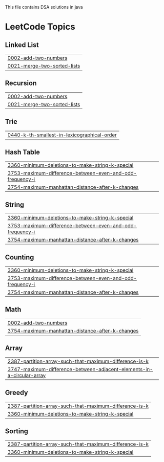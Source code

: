 This file contains DSA solutions in java 

<!---LeetCode Topics Start-->
# LeetCode Topics
## Linked List
|  |
| ------- |
| [0002-add-two-numbers](https://github.com/stutisharma31/DSASolutions/tree/master/0002-add-two-numbers) |
| [0021-merge-two-sorted-lists](https://github.com/stutisharma31/DSASolutions/tree/master/0021-merge-two-sorted-lists) |
## Recursion
|  |
| ------- |
| [0002-add-two-numbers](https://github.com/stutisharma31/DSASolutions/tree/master/0002-add-two-numbers) |
| [0021-merge-two-sorted-lists](https://github.com/stutisharma31/DSASolutions/tree/master/0021-merge-two-sorted-lists) |
## Trie
|  |
| ------- |
| [0440-k-th-smallest-in-lexicographical-order](https://github.com/stutisharma31/DSASolutions/tree/master/0440-k-th-smallest-in-lexicographical-order) |
## Hash Table
|  |
| ------- |
| [3360-minimum-deletions-to-make-string-k-special](https://github.com/stutisharma31/DSASolutions/tree/master/3360-minimum-deletions-to-make-string-k-special) |
| [3753-maximum-difference-between-even-and-odd-frequency-i](https://github.com/stutisharma31/DSASolutions/tree/master/3753-maximum-difference-between-even-and-odd-frequency-i) |
| [3754-maximum-manhattan-distance-after-k-changes](https://github.com/stutisharma31/DSASolutions/tree/master/3754-maximum-manhattan-distance-after-k-changes) |
## String
|  |
| ------- |
| [3360-minimum-deletions-to-make-string-k-special](https://github.com/stutisharma31/DSASolutions/tree/master/3360-minimum-deletions-to-make-string-k-special) |
| [3753-maximum-difference-between-even-and-odd-frequency-i](https://github.com/stutisharma31/DSASolutions/tree/master/3753-maximum-difference-between-even-and-odd-frequency-i) |
| [3754-maximum-manhattan-distance-after-k-changes](https://github.com/stutisharma31/DSASolutions/tree/master/3754-maximum-manhattan-distance-after-k-changes) |
## Counting
|  |
| ------- |
| [3360-minimum-deletions-to-make-string-k-special](https://github.com/stutisharma31/DSASolutions/tree/master/3360-minimum-deletions-to-make-string-k-special) |
| [3753-maximum-difference-between-even-and-odd-frequency-i](https://github.com/stutisharma31/DSASolutions/tree/master/3753-maximum-difference-between-even-and-odd-frequency-i) |
| [3754-maximum-manhattan-distance-after-k-changes](https://github.com/stutisharma31/DSASolutions/tree/master/3754-maximum-manhattan-distance-after-k-changes) |
## Math
|  |
| ------- |
| [0002-add-two-numbers](https://github.com/stutisharma31/DSASolutions/tree/master/0002-add-two-numbers) |
| [3754-maximum-manhattan-distance-after-k-changes](https://github.com/stutisharma31/DSASolutions/tree/master/3754-maximum-manhattan-distance-after-k-changes) |
## Array
|  |
| ------- |
| [2387-partition-array-such-that-maximum-difference-is-k](https://github.com/stutisharma31/DSASolutions/tree/master/2387-partition-array-such-that-maximum-difference-is-k) |
| [3747-maximum-difference-between-adjacent-elements-in-a-circular-array](https://github.com/stutisharma31/DSASolutions/tree/master/3747-maximum-difference-between-adjacent-elements-in-a-circular-array) |
## Greedy
|  |
| ------- |
| [2387-partition-array-such-that-maximum-difference-is-k](https://github.com/stutisharma31/DSASolutions/tree/master/2387-partition-array-such-that-maximum-difference-is-k) |
| [3360-minimum-deletions-to-make-string-k-special](https://github.com/stutisharma31/DSASolutions/tree/master/3360-minimum-deletions-to-make-string-k-special) |
## Sorting
|  |
| ------- |
| [2387-partition-array-such-that-maximum-difference-is-k](https://github.com/stutisharma31/DSASolutions/tree/master/2387-partition-array-such-that-maximum-difference-is-k) |
| [3360-minimum-deletions-to-make-string-k-special](https://github.com/stutisharma31/DSASolutions/tree/master/3360-minimum-deletions-to-make-string-k-special) |
<!---LeetCode Topics End-->